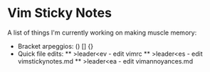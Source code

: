 # Vim Sticky Notes
A list of things I'm currently working on making muscle memory:
* Bracket arpeggios: () [] {}
* Quick file edits:
** &gt;leader&lt;ev - edit vimrc
** &gt;leader&lt;es - edit vimstickynotes.md
** &gt;leader&lt;ea - edit vimannoyances.md


